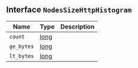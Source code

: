 ## Interface `NodesSizeHttpHistogram`

| Name | Type | Description |
| - | - | - |
| `count` | [long](./long.md) | &nbsp; |
| `ge_bytes` | [long](./long.md) | &nbsp; |
| `lt_bytes` | [long](./long.md) | &nbsp; |
